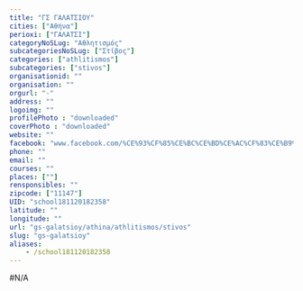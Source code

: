 ```yaml
---
title: "ΓΣ ΓΑΛΑΤΣΙΟΥ"
cities: ["Αθήνα"]
perioxi: ["ΓΑΛΑΤΣΙ"]
categoryNoSLug: "Αθλητισμός"
subcategoriesNoSLug: ["Στίβος"]
categories: ["athlitismos"]
subcategories: ["stivos"]
organisationid: ""
organisation: ""
orgurl: "-"
address: ""
logoimg: ""
profilePhoto : "downloaded"
coverPhoto : "downloaded"
website: ""
facebook: "www.facebook.com/%CE%93%CF%85%CE%BC%CE%BD%CE%AC%CF%83%CE%B9%CE%BF%CE%BD-%CE%93%CF%85%CE%BC%CE%BD%CE%B1%CF%83%CF%84%CE%B9%CE%BA%CF%8C%CF%82-%CE%A3%CF%8D%CE%BB%CE%BB%CE%BF%CE%B3%CE%BF%CF%82-%CE%93%CE%B1%CE%BB%CE%B1%CF%84%CF%83%CE%AF%CE%BF%CF%85-1643994175864355/"
phone: ""
email: ""
courses: ""
places: [""]
rensponsibles: ""
zipcode: ["11147"]
UID: "school181120182358"
latitude: ""
longitude: ""
url: "gs-galatsioy/athina/athlitismos/stivos"
slug: "gs-galatsioy"
aliases:
    - /school181120182358
---
```





#N/A